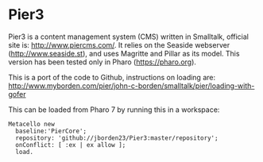 # Pier3
Pier3 is a content management system (CMS) written in Smalltalk, official site is: http://www.piercms.com/. It relies on the Seaside webserver (http://www.seaside.st), and uses Magritte and Pillar as its model. This version has been tested only in Pharo (https://pharo.org).

This is a port of the code to Github, instructions on loading are: http://www.myborden.com/pier/john-c-borden/smalltalk/pier/loading-with-gofer

This can be loaded from Pharo 7 by running this in a workspace:
```
Metacello new
  baseline:'PierCore';
  repository: 'github://jborden23/Pier3:master/repository';
  onConflict: [ :ex | ex allow ];
  load.
```
